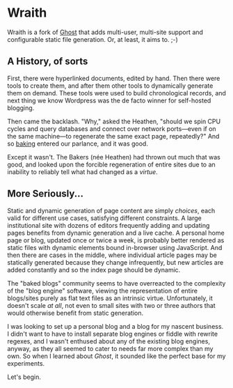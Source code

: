 # Wraith
Wraith is a fork of [Ghost](http://tryghost.org) that adds multi-user, multi-site support and configurable static file generation. Or, at least, it aims to. ;-)


## A History, of sorts
First, there were hyperlinked documents, edited by hand. Then there were tools to create them, and after them other tools to dynamically generate them on demand. These tools were used to build chronological records, and next thing we know Wordpress was the de facto winner for self-hosted blogging.

Then came the backlash. "Why," asked the Heathen, "should we spin CPU cycles and query databases and connect over network ports—even if on the same machine—to regenerate the same exact page, repeatedly?" And so [baking](http://inessential.com/2011/03/16/a_plea_for_baked_weblogs) entered our parlance, and it was good.

Except it wasn't. The Bakers (née Heathen) had thrown out much that was good, and looked upon the forcible regeneration of entire sites due to an inability to reliably tell what had changed as a *virtue*.


## More Seriously...
Static and dynamic generation of page content are simply *choices*, each valid for different use cases, satisfying different constraints. A large institutional site with dozens of editors frequently adding and updating pages benefits from dynamic generation and a live cache. A personal home page or blog, updated once or twice a week, is probably better rendered as static files with dynamic elements bound in-browser using JavaScript. And then there are cases in the middle, where individual article pages may be statically generated because they change infrequently, but new articles are added constantly and so the index page should be dynamic.

The "baked blogs" community seems to have overreacted to the complexity of the "blog engine" software, viewing the representation of entire blogs/sites purely as flat text files as an intrinsic virtue. Unfortunately, it doesn't scale *at all*, not even to small sites with two or three authors that would otherwise benefit from static generation.

I was looking to set up a personal blog and a blog for my nascent business. I didn't want to have to install separate blog engines or fiddle with rewrite regexes, and I wasn't enthused about any of the existing blog engines, anyway, as they all seemed to cater to needs far more complex than my own. So when I learned about _Ghost_, it sounded like the perfect base for my experiments.

Let's begin.
